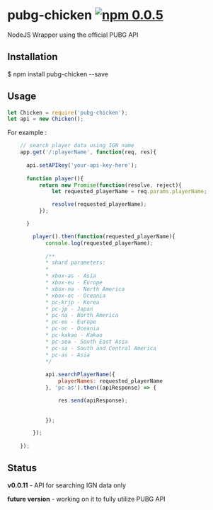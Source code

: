 # pubg-chicken [![npm 0.0.5](https://img.shields.io/badge/npm-v0.0.11-brightgreen.svg)](https://www.npmjs.com/package/pubg-chicken)

NodeJS Wrapper using the official PUBG API

## Installation

$ npm install pubg-chicken --save

## Usage
```javascript
let Chicken = require('pubg-chicken');
let api = new Chicken();
```

For example :
```javascript
    // search player data using IGN name
    app.get('/:playerName', function(req, res){
      
      api.setAPIkey('your-api-key-here');
      
      function player(){
          return new Promise(function(resolve, reject){
              let requested_playerName = req.params.playerName;

              resolve(requested_playerName);
          });

      }

        player().then(function(requested_playerName){
            console.log(requested_playerName);
            
            /** 
            * shard parameters: 
            *
            * xbox-as - Asia
            * xbox-eu - Europe
            * xbox-na - North America
            * xbox-oc - Oceania
            * pc-krjp - Korea
            * pc-jp - Japan
            * pc-na - North America
            * pc-eu - Europe
            * pc-oc - Oceania
            * pc-kakao - Kakao
            * pc-sea - South East Asia
            * pc-sa - South and Central America
            * pc-as - Asia
            */
            
            api.searchPlayerName({
                playerNames: requested_playerName
            }, 'pc-as').then((apiResponse) => {

                res.send(apiResponse);
                
                
            });

        });
    
    });
```

## Status
**v0.0.11** - API for searching IGN data only

**future version** - working on it to fully utilize PUBG API 
